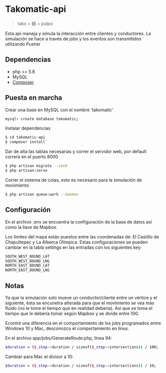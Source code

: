 # Takomatic-api
> tako = 蛸 = pulpo

Esta api maneja y simula la interacción entre clientes y conductores. La simulación se hace a través de jobs y los eventos son transmitidos utilizando Pusher

## Dependencias

  - php >= 5.6
  - MySQL
  - [Composer](https://getcomposer.org/doc/00-intro.md)

## Puesta en marcha

Crear una base en MySQL con el nombre 'takomatic'

```sh
mysql> create database takomatic;
```

Instalar dependencias
```sh
$ cd takomatic-api
$ composer install
```
Dar de alta las tablas necesarias y correr el servidor web, por default correrá en el puerto 8000
```sh
$ php artisan migrate --seed
$ php artisan:serve
```
Correr el sistema de colas, esto es necesario para la simulación de movimiento
```sh
$ php artisan queue:work --daemon
```

## Configuración
En el archivo .env se encuentra la configuración de la base de datos así como la llave de Mapbox.

Los límites del mapa están puestos entre las coordenadas de: El Castillo de Chapultepec y La Alberca Olímpica. Estas configuraciones se pueden cambiar en la tabla settings en las entradas con los siguientes key: 
```sh
SOUTH_WEST_BOUND_LAT
SOUTH_WEST_BOUND_LNG
NORTH_EAST_BOUND_LAT
NORTH_EAST_BOUND_LNG
```
## Notas

Ya que la simulación solo mueve un conductor/cliente entre un vértice y el siguiente, ésta se encunetra alterada para que el movimiento se vea más fluido (no le tome el tiempo que en realidad debería). Así que se toma el tiempo que le debería tomar según Mapbox y se divide entre 100.

Econtré una diferencia en el comportamiento de los jobs programados entre Windows 10 y Mac, desconozco el comportamiento en linux.

En el archivo app/jobs/GenerateRoute.php, línea 94:

```sh
$duration = ($_step->duration / sizeof($_step->intersections)) / 100;
```

Cambiar para Mac el divisor a 10:
```sh
$duration = ($_step->duration / sizeof($_step->intersections)) / 10;
```
